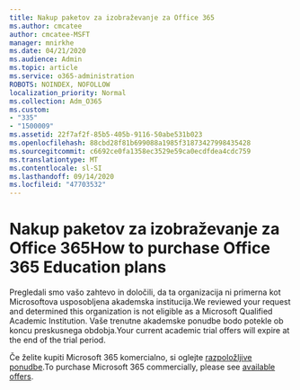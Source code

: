 ```yaml
---
title: Nakup paketov za izobraževanje za Office 365
ms.author: cmcatee
author: cmcatee-MSFT
manager: mnirkhe
ms.date: 04/21/2020
ms.audience: Admin
ms.topic: article
ms.service: o365-administration
ROBOTS: NOINDEX, NOFOLLOW
localization_priority: Normal
ms.collection: Adm_O365
ms.custom:
- "335"
- "1500009"
ms.assetid: 22f7af2f-85b5-405b-9116-50abe531b023
ms.openlocfilehash: 88cbd28f81b699088a1985f31873427998435428
ms.sourcegitcommit: c6692ce0fa1358ec3529e59ca0ecdfdea4cdc759
ms.translationtype: MT
ms.contentlocale: sl-SI
ms.lasthandoff: 09/14/2020
ms.locfileid: "47703532"
---
```

# <a name="how-to-purchase-office-365-education-plans"></a><span data-ttu-id="69b24-102">Nakup paketov za izobraževanje za Office 365</span><span class="sxs-lookup"><span data-stu-id="69b24-102">How to purchase Office 365 Education plans</span></span>

<span data-ttu-id="69b24-103">Pregledali smo vašo zahtevo in določili, da ta organizacija ni primerna kot Microsoftova usposobljena akademska institucija.</span><span class="sxs-lookup"><span data-stu-id="69b24-103">We reviewed your request and determined this organization is not eligible as a Microsoft Qualified Academic Institution.</span></span> <span data-ttu-id="69b24-104">Vaše trenutne akademske ponudbe bodo potekle ob koncu preskusnega obdobja.</span><span class="sxs-lookup"><span data-stu-id="69b24-104">Your current academic trial offers will expire at the end of the trial period.</span></span>
  
<span data-ttu-id="69b24-105">Če želite kupiti Microsoft 365 komercialno, si oglejte [razpoložljive ponudbe](https://go.microsoft.com/fwlink/p/?linkid=868433).</span><span class="sxs-lookup"><span data-stu-id="69b24-105">To purchase Microsoft 365 commercially, please see [available offers](https://go.microsoft.com/fwlink/p/?linkid=868433).</span></span>  